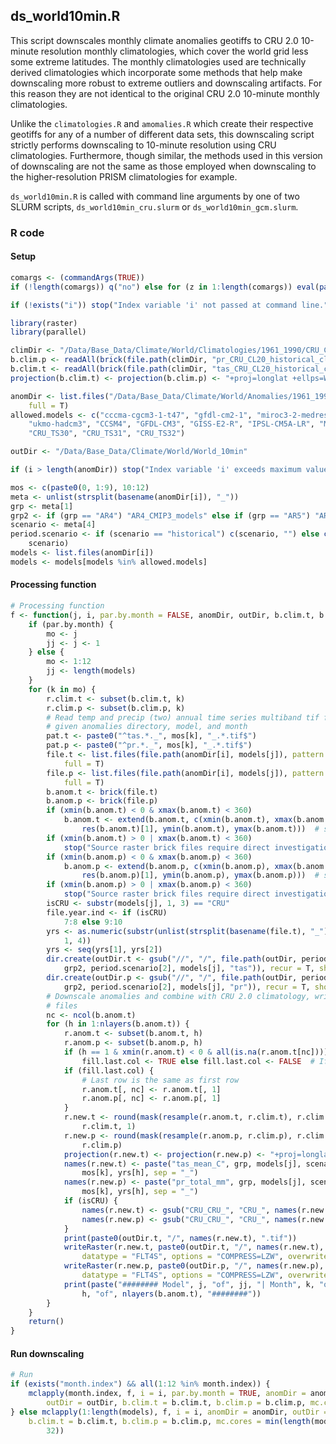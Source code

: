 



##
##
## ds_world10min.R

This script downscales monthly climate anomalies geotiffs to CRU 2.0 10-minute resolution monthly climatologies, which cover the world grid less some extreme latitudes.
The monthly climatologies used are technically derived climatologies which incorporate some methods that help make downscaling more robust to extreme outliers and downscaling artifacts.
For this reason they are not identical to the original CRU 2.0 10-minute monthly climatologies.

Unlike the `climatologies.R` and `amomalies.R` which create their respective geotiffs for any of a number of different data sets,
this downscaling script strictly performs downscaling to 10-minute resolution using CRU climatologies.
Furthermore, though similar, the methods used in this version of downscaling are not the same as those employed when downscaling to the higher-resolution PRISM climatologies for example.

`ds_world10min.R` is called with command line arguments by one of two SLURM scripts, `ds_world10min_cru.slurm` or `ds_world10min_gcm.slurm`.

### R code

#### Setup


```r
comargs <- (commandArgs(TRUE))
if (!length(comargs)) q("no") else for (z in 1:length(comargs)) eval(parse(text = comargs[[z]]))

if (!exists("i")) stop("Index variable 'i' not passed at command line.")

library(raster)
library(parallel)

climDir <- "/Data/Base_Data/Climate/World/Climatologies/1961_1990/CRU_CL20_climatologies_historical_1961_1990"
b.clim.p <- readAll(brick(file.path(climDir, "pr_CRU_CL20_historical_climatology_01_12_1961_1990.tif")))
b.clim.t <- readAll(brick(file.path(climDir, "tas_CRU_CL20_historical_climatology_01_12_1961_1990.tif")))
projection(b.clim.t) <- projection(b.clim.p) <- "+proj=longlat +ellps=WGS84 +datum=WGS84 +no_defs +towgs84=0,0,0"

anomDir <- list.files("/Data/Base_Data/Climate/World/Anomalies/1961_1990_Base_Climatology", 
    full = T)
allowed.models <- c("cccma-cgcm3-1-t47", "gfdl-cm2-1", "miroc3-2-medres", "mpi-echam5", 
    "ukmo-hadcm3", "CCSM4", "GFDL-CM3", "GISS-E2-R", "IPSL-CM5A-LR", "MRI-CGCM3", 
    "CRU_TS30", "CRU_TS31", "CRU_TS32")

outDir <- "/Data/Base_Data/Climate/World/World_10min"

if (i > length(anomDir)) stop("Index variable 'i' exceeds maximum value.")

mos <- c(paste0(0, 1:9), 10:12)
meta <- unlist(strsplit(basename(anomDir[i]), "_"))
grp <- meta[1]
grp2 <- if (grp == "AR4") "AR4_CMIP3_models" else if (grp == "AR5") "AR5_CMIP5_models" else grp
scenario <- meta[4]
period.scenario <- if (scenario == "historical") c(scenario, "") else c("projected", 
    scenario)
models <- list.files(anomDir[i])
models <- models[models %in% allowed.models]
```

#### Processing function


```r
# Processing function
f <- function(j, i, par.by.month = FALSE, anomDir, outDir, b.clim.t, b.clim.p) {
    if (par.by.month) {
        mo <- j
        jj <- j <- 1
    } else {
        mo <- 1:12
        jj <- length(models)
    }
    for (k in mo) {
        r.clim.t <- subset(b.clim.t, k)
        r.clim.p <- subset(b.clim.p, k)
        # Read temp and precip (two) annual time series multiband tif files for
        # given anomalies directory, model, and month
        pat.t <- paste0("^tas.*._", mos[k], "_.*.tif$")
        pat.p <- paste0("^pr.*._", mos[k], "_.*.tif$")
        file.t <- list.files(file.path(anomDir[i], models[j]), pattern = pat.t, 
            full = T)
        file.p <- list.files(file.path(anomDir[i], models[j]), pattern = pat.p, 
            full = T)
        b.anom.t <- brick(file.t)
        b.anom.p <- brick(file.p)
        if (xmin(b.anom.t) < 0 & xmax(b.anom.t) < 360) 
            b.anom.t <- extend(b.anom.t, c(xmin(b.anom.t), xmax(b.anom.t) + 
                res(b.anom.t)[1], ymin(b.anom.t), ymax(b.anom.t)))  # slight adjustments for some files to avoid erroneous regions of NAs following interpolation
        if (xmin(b.anom.t) > 0 | xmax(b.anom.t) < 360) 
            stop("Source raster brick files require direct investigation of extent values.")
        if (xmin(b.anom.p) < 0 & xmax(b.anom.p) < 360) 
            b.anom.p <- extend(b.anom.p, c(xmin(b.anom.p), xmax(b.anom.p) + 
                res(b.anom.p)[1], ymin(b.anom.p), ymax(b.anom.p)))  # slight adjustments for some files to avoid erroneous regions of NAs following interpolation
        if (xmin(b.anom.p) > 0 | xmax(b.anom.p) < 360) 
            stop("Source raster brick files require direct investigation of extent values.")
        isCRU <- substr(models[j], 1, 3) == "CRU"
        file.year.ind <- if (isCRU) 
            7:8 else 9:10
        yrs <- as.numeric(substr(unlist(strsplit(basename(file.t), "_"))[file.year.ind], 
            1, 4))
        yrs <- seq(yrs[1], yrs[2])
        dir.create(outDir.t <- gsub("//", "/", file.path(outDir, period.scenario[1], 
            grp2, period.scenario[2], models[j], "tas")), recur = T, showWarnings = F)
        dir.create(outDir.p <- gsub("//", "/", file.path(outDir, period.scenario[1], 
            grp2, period.scenario[2], models[j], "pr")), recur = T, showWarnings = F)
        # Downscale anomalies and combine with CRU 2.0 climatology, write anual .tif
        # files
        nc <- ncol(b.anom.t)
        for (h in 1:nlayers(b.anom.t)) {
            r.anom.t <- subset(b.anom.t, h)
            r.anom.p <- subset(b.anom.p, h)
            if (h == 1 & xmin(r.anom.t) < 0 & all(is.na(r.anom.t[nc]))) 
                fill.last.col <- TRUE else fill.last.col <- FALSE  # If TRUE, then TRUE for all h and both tas and pr
            if (fill.last.col) {
                # Last row is the same as first row
                r.anom.t[, nc] <- r.anom.t[, 1]
                r.anom.p[, nc] <- r.anom.p[, 1]
            }
            r.new.t <- round(mask(resample(r.anom.t, r.clim.t), r.clim.t) + 
                r.clim.t, 1)
            r.new.p <- round(mask(resample(r.anom.p, r.clim.p), r.clim.p) * 
                r.clim.p)
            projection(r.new.t) <- projection(r.new.p) <- "+proj=longlat +ellps=WGS84 +datum=WGS84 +no_defs +towgs84=0,0,0"
            names(r.new.t) <- paste("tas_mean_C", grp, models[j], scenario, 
                mos[k], yrs[h], sep = "_")
            names(r.new.p) <- paste("pr_total_mm", grp, models[j], scenario, 
                mos[k], yrs[h], sep = "_")
            if (isCRU) {
                names(r.new.t) <- gsub("CRU_CRU_", "CRU_", names(r.new.t))
                names(r.new.p) <- gsub("CRU_CRU_", "CRU_", names(r.new.p))
            }
            print(paste0(outDir.t, "/", names(r.new.t), ".tif"))
            writeRaster(r.new.t, paste0(outDir.t, "/", names(r.new.t), ".tif"), 
                datatype = "FLT4S", options = "COMPRESS=LZW", overwrite = T)
            writeRaster(r.new.p, paste0(outDir.p, "/", names(r.new.p), ".tif"), 
                datatype = "FLT4S", options = "COMPRESS=LZW", overwrite = T)
            print(paste("######## Model", j, "of", jj, "| Month", k, "of 12 | Year", 
                h, "of", nlayers(b.anom.t), "########"))
        }
    }
    return()
}
```

#### Run downscaling


```r
# Run
if (exists("month.index") && all(1:12 %in% month.index)) {
    mclapply(month.index, f, i = i, par.by.month = TRUE, anomDir = anomDir, 
        outDir = outDir, b.clim.t = b.clim.t, b.clim.p = b.clim.p, mc.cores = 12)
} else mclapply(1:length(models), f, i = i, anomDir = anomDir, outDir = outDir, 
    b.clim.t = b.clim.t, b.clim.p = b.clim.p, mc.cores = min(length(models), 
        32))
```
